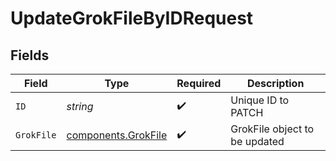 # UpdateGrokFileByIDRequest


## Fields

| Field                                                      | Type                                                       | Required                                                   | Description                                                |
| ---------------------------------------------------------- | ---------------------------------------------------------- | ---------------------------------------------------------- | ---------------------------------------------------------- |
| `ID`                                                       | *string*                                                   | :heavy_check_mark:                                         | Unique ID to PATCH                                         |
| `GrokFile`                                                 | [components.GrokFile](../../models/components/grokfile.md) | :heavy_check_mark:                                         | GrokFile object to be updated                              |